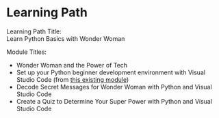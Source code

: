 # Learning Path

Learning Path Title:  
Learn Python Basics with Wonder Woman

Module Titles:  
- Wonder Woman and the Power of Tech
- Set up your Python beginner development environment with Visual Studio Code (from [this existing module](https://docs.microsoft.com/en-us/learn/modules/python-install-vscode/))
- Decode Secret Messages for Wonder Woman with Python and Visual Studio Code
- Create a Quiz to Determine Your Super Power with Python and Visual Studio Code
